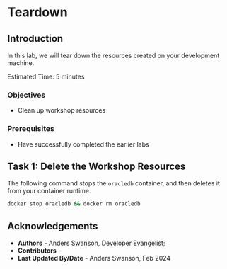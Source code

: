 # Teardown

## Introduction

In this lab, we will tear down the resources created on your development machine.

Estimated Time: 5 minutes

### Objectives

- Clean up workshop resources

### Prerequisites

- Have successfully completed the earlier labs

## **Task 1:** Delete the Workshop Resources

The following command stops the `oracledb` container, and then deletes it from your container runtime.

```bash
docker stop oracledb && docker rm oracledb
```

## Acknowledgements

- **Authors** - Anders Swanson, Developer Evangelist;
- **Contributors** - 
- **Last Updated By/Date** - Anders Swanson, Feb 2024
